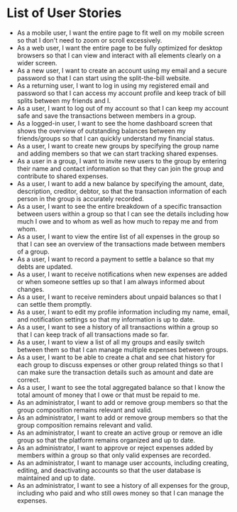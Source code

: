 # List of User Stories

* As a mobile user, I want the entire page to fit well on my mobile screen so that I don't need to zoom or scroll excessively.
* As a web user, I want the entire page to be fully optimized for desktop browsers so that I can view and interact with all elements clearly on a wider screen.
* As a new user, I want to create an account using my email and a secure password so that I can start using the split-the-bill website.
* As a returning user, I want to log in using my registered email and password so that I can access my account profile and keep track of bill splits between my friends and I.
* As a user, I want to log out of my account so that I can keep my account safe and save the transactions between members in a group.
* As a logged-in user, I want to see the home dashboard screen that shows the overview of outstanding balances between my friends/groups so that I can quickly understand my financial status.
* As a user, I want to create new groups by specifying the group name and adding members so that we can start tracking shared expenses.
* As a user in a group, I want to invite new users to the group by entering their name and contact information so that they can join the group and contribute to shared expenses.
* As a user, I want to add a new balance by specifying the amount, date, description, creditor, debtor, so that the transaction information of each person in the group is accurately recorded.
* As a user, I want to see the entire breakdown of a specific transaction between users within a group so that I can see the details including how much I owe and to whom as well as how much to repay me and from whom.
* As a user, I want to view the entire list of all expenses in the group so that I can see an overview of the transactions made between members of a group.
* As a user, I want to record a payment to settle a balance so that my debts are updated.
* As a user, I want to receive notifications when new expenses are added or when someone settles up so that I am always informed about changes.
* As a user, I want to receive reminders about unpaid balances so that I can settle them promptly.
* As a user, I want to edit my profile information including my name, email, and notification settings so that my information is up to date.
* As a user, I want to see a history of all transactions within a group so that I can keep track of all transactions made so far.
* As a user, I want to view a list of all my groups and easily switch between them so that I can manage multiple expenses between groups.
* As a user, I want to be able to create a chat and see chat history for each group to discuss expenses or other group related things so that I can make sure the transaction details such as amount and date are correct.
* As a user, I want to see the total aggregated balance so that I know the total amount of money that I owe or that must be repaid to me.
* As an administrator, I want to add or remove group members so that the group composition remains relevant and valid.
* As an administrator, I want to add or remove group members so that the group composition remains relevant and valid.
* As an administrator, I want to create an active group or remove an idle group so that the platform remains organized and up to date.
* As an administrator, I want to approve or reject expenses added by members within a group so that only valid expenses are recorded.
* As an administrator, I want to manage user accounts, including creating, editing, and deactivating accounts so that the user database is maintained and up to date.
* As an administrator, I want to see a history of all expenses for the group, including who paid and who still owes money so that I can manage the expenses.